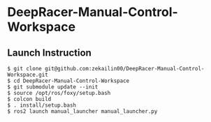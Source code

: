 # DeepRacer-Manual-Control-Workspace

## Launch Instruction

```
$ git clone git@github.com:zekailin00/DeepRacer-Manual-Control-Workspace.git
$ cd DeepRacer-Manual-Control-Workspace
$ git submodule update --init
$ source /opt/ros/foxy/setup.bash
$ colcon build
$ . install/setup.bash
$ ros2 launch manual_launcher manual_launcher.py
```
